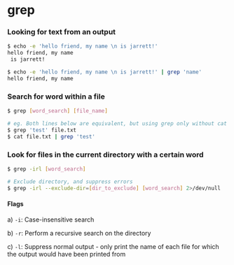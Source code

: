 # grep

### Looking for text from an output

```bash
$ echo -e 'hello friend, my name \n is jarrett!'
hello friend, my name 
 is jarrett!

$ echo -e 'hello friend, my name \n is jarrett!' | grep 'name'
hello friend, my name 
```

### Search for word within a file

```bash
$ grep [word_search] [file_name]

# eg. Both lines below are equivalent, but using grep only without cat is more efficient
$ grep 'test' file.txt 
$ cat file.txt | grep 'test'
```

### Look for files in the current directory with a certain word

```bash
$ grep -irl [word_search]

# Exclude directory, and suppress errors
$ grep -irl --exclude-dir=[dir_to_exclude] [word_search] 2>/dev/null
```

#### Flags

a) `-i`:  Case-insensitive search

b) `-r`:  Perform a recursive search on the directory

c) `-l`:  Suppress normal output - only print the name of each file for which the output would have been printed from
